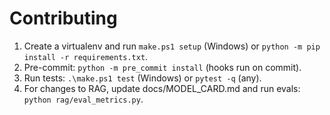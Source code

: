 ﻿# Contributing

1. Create a virtualenv and run `make.ps1 setup` (Windows) or `python -m pip install -r requirements.txt`.
2. Pre-commit: `python -m pre_commit install` (hooks run on commit).
3. Run tests: `.\make.ps1 test` (Windows) or `pytest -q` (any).
4. For changes to RAG, update docs/MODEL_CARD.md and run evals: `python rag/eval_metrics.py`.
